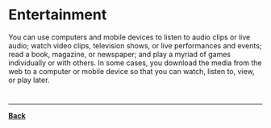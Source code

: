 # Entertainment
You can use computers and mobile devices to listen to audio clips or live audio; watch video clips, television shows, or live performances and events; read a book, magazine, or newspaper; and play a myriad of games individually or with others. In some cases, you download the media from the web to a computer or mobile device so that you can watch, listen to, view, or play later.

# 
---
**[Back](INTCOMPrelimCh13.md)**